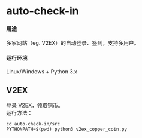 auto-check-in
=======

#### 用途
多家网站（eg. V2EX）的自动登录、签到，支持多用户。

#### 运行环境
Linux/Windows + Python 3.x

## V2EX
登录 [V2EX](https://www.v2ex.com/)，领取铜币。  
运行方法：

```
cd auto-check-in/src
PYTHONPATH=$(pwd) python3 v2ex_copper_coin.py
```


